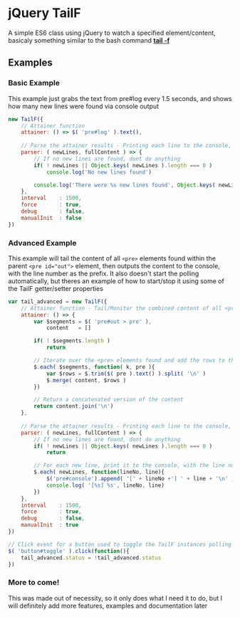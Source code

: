 # jQuery TailF
A simple ES6 class using jQuery to watch a specified element/content, basicaly something similar to the bash command **[tail -f](http://ss64.com/bash/tail.html)**

## Examples
### Basic Example
This example just grabs the text from pre#log every 1.5 seconds, and shows how many new lines were found via console output

```javascript
new TailF({
	// Attainer function
	attainer: () => $( 'pre#log' ).text(),
	
	// Parse the attainer results - Printing each line to the console, with the line number as the prefix
	parser: ( newLines, fullContent ) => {
		// If no new lines are found, dont do anything
		if( ! newLines || Object.keys( newLines ).length === 0 )
			console.log('No new lines found')

		console.log('There were %s new lines found', Object.keys( newLines ).length)
	},
	interval 	: 1500,
	force 		: true,
	debug 		: false,
	manualInit	: false
})
```

### Advanced Example
This example will tail the content of all `<pre>` elements found within the parent `<pre id="out">` element, then outputs the content to the console, with the line number as the prefix. It also doesn't start the polling automatically, but theres an example of how to start/stop it using some of the TailF getter/setter properties

```javascript
var tail_advanced = new TailF({
	// Attainer function - Tail/Monitor the combined content of all <pre> elements inside a <pre id="out"> element
	attainer: () => {
		var $segments = $( 'pre#out > pre' ),
			content   = []

		if( ! $segments.length )
			return 

		// Iterate over the <pre> elements found and add the rows to the content array
		$.each( $segments, function( k, pre ){
			var $rows = $.trim($( pre ).text() ).split( '\n' )
			$.merge( content, $rows )
		})

		// Return a concatenated version of the content
		return content.join('\n')
	},
	
	// Parse the attainer results - Printing each line to the console, with the line number as the prefix
	parser: ( newLines, fullContent ) => {
		// If no new lines are found, dont do anything
		if( ! newLines || Object.keys( newLines ).length === 0 )
			return

		// For each new line, print it to the console, with the line number as the prefix
		$.each( newLines, function(lineNo, line){
			$('pre#console').append( '[' + lineNo +'] ' + line + '\n' )
			console.log( '[%s] %s', lineNo, line)
		})
	},
	interval 	: 1500,
	force 		: true,
	debug 		: false,
	manualInit	: true
})

// Click event for a button used to toggle the TailF instances polling
$( 'button#toggle' ).click(function(){
	tail_advanced.status = !tail_advanced.status
})
```

### More to come!
This was made out of necessity, so it only does what I need it to do, but I will definitely add more features, examples and documentation later
